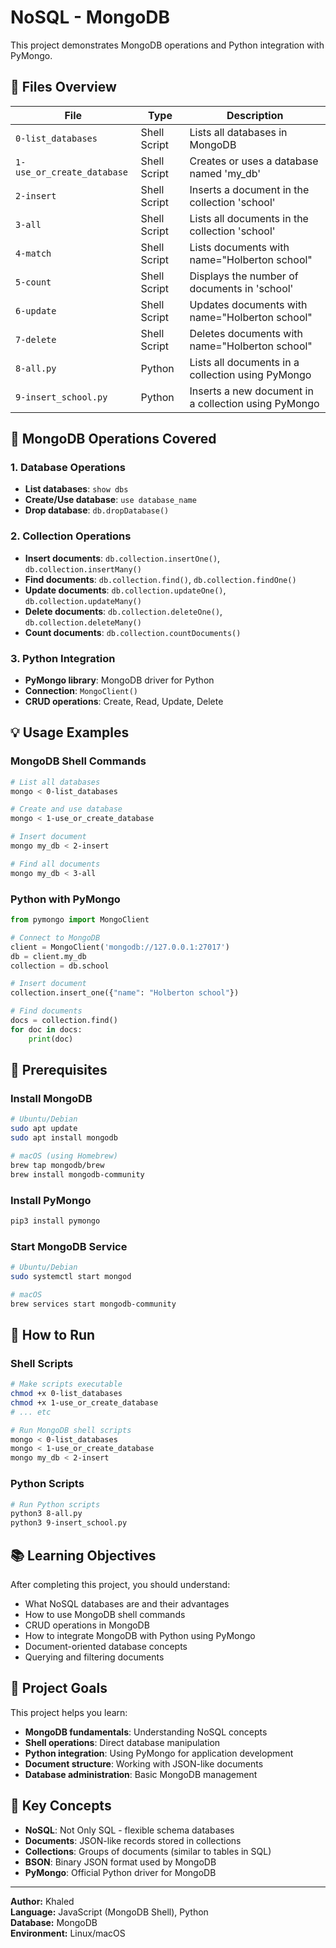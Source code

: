 # NoSQL - MongoDB

This project demonstrates MongoDB operations and Python integration with PyMongo.

## 📁 Files Overview

| File | Type | Description |
|------|------|-------------|
| `0-list_databases` | Shell Script | Lists all databases in MongoDB |
| `1-use_or_create_database` | Shell Script | Creates or uses a database named 'my_db' |
| `2-insert` | Shell Script | Inserts a document in the collection 'school' |
| `3-all` | Shell Script | Lists all documents in the collection 'school' |
| `4-match` | Shell Script | Lists documents with name="Holberton school" |
| `5-count` | Shell Script | Displays the number of documents in 'school' |
| `6-update` | Shell Script | Updates documents with name="Holberton school" |
| `7-delete` | Shell Script | Deletes documents with name="Holberton school" |
| `8-all.py` | Python | Lists all documents in a collection using PyMongo |
| `9-insert_school.py` | Python | Inserts a new document in a collection using PyMongo |

## 🚀 MongoDB Operations Covered

### 1. Database Operations
- **List databases**: `show dbs`
- **Create/Use database**: `use database_name`
- **Drop database**: `db.dropDatabase()`

### 2. Collection Operations
- **Insert documents**: `db.collection.insertOne()`, `db.collection.insertMany()`
- **Find documents**: `db.collection.find()`, `db.collection.findOne()`
- **Update documents**: `db.collection.updateOne()`, `db.collection.updateMany()`
- **Delete documents**: `db.collection.deleteOne()`, `db.collection.deleteMany()`
- **Count documents**: `db.collection.countDocuments()`

### 3. Python Integration
- **PyMongo library**: MongoDB driver for Python
- **Connection**: `MongoClient()`
- **CRUD operations**: Create, Read, Update, Delete

## 💡 Usage Examples

### MongoDB Shell Commands
```bash
# List all databases
mongo < 0-list_databases

# Create and use database
mongo < 1-use_or_create_database

# Insert document
mongo my_db < 2-insert

# Find all documents
mongo my_db < 3-all
```

### Python with PyMongo
```python
from pymongo import MongoClient

# Connect to MongoDB
client = MongoClient('mongodb://127.0.0.1:27017')
db = client.my_db
collection = db.school

# Insert document
collection.insert_one({"name": "Holberton school"})

# Find documents
docs = collection.find()
for doc in docs:
    print(doc)
```

## 🔧 Prerequisites

### Install MongoDB
```bash
# Ubuntu/Debian
sudo apt update
sudo apt install mongodb

# macOS (using Homebrew)
brew tap mongodb/brew
brew install mongodb-community
```

### Install PyMongo
```bash
pip3 install pymongo
```

### Start MongoDB Service
```bash
# Ubuntu/Debian
sudo systemctl start mongod

# macOS
brew services start mongodb-community
```

## 🎯 How to Run

### Shell Scripts
```bash
# Make scripts executable
chmod +x 0-list_databases
chmod +x 1-use_or_create_database
# ... etc

# Run MongoDB shell scripts
mongo < 0-list_databases
mongo < 1-use_or_create_database
mongo my_db < 2-insert
```

### Python Scripts
```bash
# Run Python scripts
python3 8-all.py
python3 9-insert_school.py
```

## 📚 Learning Objectives

After completing this project, you should understand:
- What NoSQL databases are and their advantages
- How to use MongoDB shell commands
- CRUD operations in MongoDB
- How to integrate MongoDB with Python using PyMongo
- Document-oriented database concepts
- Querying and filtering documents

## 🎯 Project Goals

This project helps you learn:
- **MongoDB fundamentals**: Understanding NoSQL concepts
- **Shell operations**: Direct database manipulation
- **Python integration**: Using PyMongo for application development
- **Document structure**: Working with JSON-like documents
- **Database administration**: Basic MongoDB management

## 📖 Key Concepts

- **NoSQL**: Not Only SQL - flexible schema databases
- **Documents**: JSON-like records stored in collections
- **Collections**: Groups of documents (similar to tables in SQL)
- **BSON**: Binary JSON format used by MongoDB
- **PyMongo**: Official Python driver for MongoDB

---

**Author:** Khaled  
**Language:** JavaScript (MongoDB Shell), Python  
**Database:** MongoDB  
**Environment:** Linux/macOS